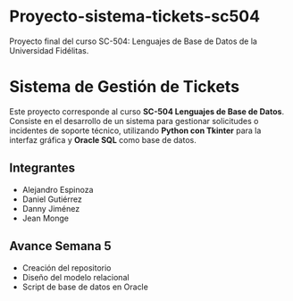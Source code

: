 # Proyecto-sistema-tickets-sc504
Proyecto final del curso SC-504: Lenguajes de Base de Datos de la Universidad Fidélitas.

# Sistema de Gestión de Tickets

Este proyecto corresponde al curso **SC-504 Lenguajes de Base de Datos**.  
Consiste en el desarrollo de un sistema para gestionar solicitudes o incidentes de soporte técnico, utilizando **Python con Tkinter** para la interfaz gráfica y **Oracle SQL** como base de datos.

## Integrantes
- Alejandro Espinoza  
- Daniel Gutiérrez  
- Danny Jiménez  
- Jean Monge  

## Avance Semana 5
- Creación del repositorio
- Diseño del modelo relacional
- Script de base de datos en Oracle

